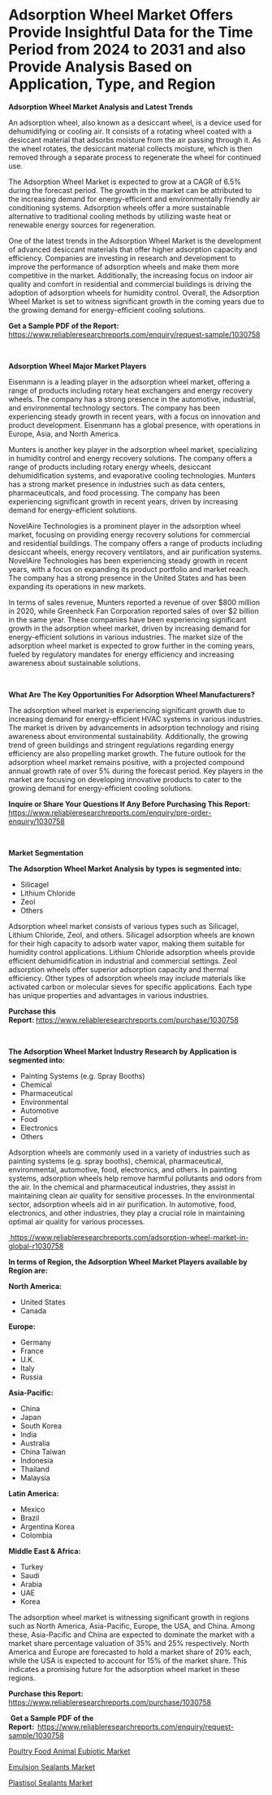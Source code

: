<p><h1>Adsorption Wheel Market Offers Provide Insightful Data for the Time Period from 2024 to 2031 and also Provide Analysis Based on Application, Type, and Region</h1></p><p><strong>Adsorption Wheel Market Analysis and Latest Trends</strong></p>
<p><p>An adsorption wheel, also known as a desiccant wheel, is a device used for dehumidifying or cooling air. It consists of a rotating wheel coated with a desiccant material that adsorbs moisture from the air passing through it. As the wheel rotates, the desiccant material collects moisture, which is then removed through a separate process to regenerate the wheel for continued use.</p><p>The Adsorption Wheel Market is expected to grow at a CAGR of 6.5% during the forecast period. The growth in the market can be attributed to the increasing demand for energy-efficient and environmentally friendly air conditioning systems. Adsorption wheels offer a more sustainable alternative to traditional cooling methods by utilizing waste heat or renewable energy sources for regeneration.</p><p>One of the latest trends in the Adsorption Wheel Market is the development of advanced desiccant materials that offer higher adsorption capacity and efficiency. Companies are investing in research and development to improve the performance of adsorption wheels and make them more competitive in the market. Additionally, the increasing focus on indoor air quality and comfort in residential and commercial buildings is driving the adoption of adsorption wheels for humidity control. Overall, the Adsorption Wheel Market is set to witness significant growth in the coming years due to the growing demand for energy-efficient cooling solutions.</p></p>
<p><strong>Get a Sample PDF of the Report:&nbsp;</strong> <a href="https://www.reliableresearchreports.com/enquiry/request-sample/1030758">https://www.reliableresearchreports.com/enquiry/request-sample/1030758</a></p>
<p>&nbsp;</p>
<p><strong>Adsorption Wheel Major Market Players</strong></p>
<p><p>Eisenmann is a leading player in the adsorption wheel market, offering a range of products including rotary heat exchangers and energy recovery wheels. The company has a strong presence in the automotive, industrial, and environmental technology sectors. The company has been experiencing steady growth in recent years, with a focus on innovation and product development. Eisenmann has a global presence, with operations in Europe, Asia, and North America.</p><p>Munters is another key player in the adsorption wheel market, specializing in humidity control and energy recovery solutions. The company offers a range of products including rotary energy wheels, desiccant dehumidification systems, and evaporative cooling technologies. Munters has a strong market presence in industries such as data centers, pharmaceuticals, and food processing. The company has been experiencing significant growth in recent years, driven by increasing demand for energy-efficient solutions.</p><p>NovelAire Technologies is a prominent player in the adsorption wheel market, focusing on providing energy recovery solutions for commercial and residential buildings. The company offers a range of products including desiccant wheels, energy recovery ventilators, and air purification systems. NovelAire Technologies has been experiencing steady growth in recent years, with a focus on expanding its product portfolio and market reach. The company has a strong presence in the United States and has been expanding its operations in new markets.</p><p>In terms of sales revenue, Munters reported a revenue of over $800 million in 2020, while Greenheck Fan Corporation reported sales of over $2 billion in the same year. These companies have been experiencing significant growth in the adsorption wheel market, driven by increasing demand for energy-efficient solutions in various industries. The market size of the adsorption wheel market is expected to grow further in the coming years, fueled by regulatory mandates for energy efficiency and increasing awareness about sustainable solutions.</p></p>
<p>&nbsp;</p>
<p><strong>What Are The Key Opportunities For Adsorption Wheel Manufacturers?</strong></p>
<p><p>The adsorption wheel market is experiencing significant growth due to increasing demand for energy-efficient HVAC systems in various industries. The market is driven by advancements in adsorption technology and rising awareness about environmental sustainability. Additionally, the growing trend of green buildings and stringent regulations regarding energy efficiency are also propelling market growth. The future outlook for the adsorption wheel market remains positive, with a projected compound annual growth rate of over 5% during the forecast period. Key players in the market are focusing on developing innovative products to cater to the growing demand for energy-efficient cooling solutions.</p></p>
<p><strong>Inquire or Share Your Questions If Any Before Purchasing This Report:</strong> <a href="https://www.reliableresearchreports.com/enquiry/pre-order-enquiry/1030758">https://www.reliableresearchreports.com/enquiry/pre-order-enquiry/1030758</a></p>
<p>&nbsp;</p>
<p><strong>Market Segmentation</strong></p>
<p><strong>The Adsorption Wheel Market Analysis by types is segmented into:</strong></p>
<p><ul><li>Silicagel</li><li>Lithium Chloride</li><li>Zeol</li><li>Others</li></ul></p>
<p><p>Adsorption wheel market consists of various types such as Silicagel, Lithium Chloride, Zeol, and others. Silicagel adsorption wheels are known for their high capacity to adsorb water vapor, making them suitable for humidity control applications. Lithium Chloride adsorption wheels provide efficient dehumidification in industrial and commercial settings. Zeol adsorption wheels offer superior adsorption capacity and thermal efficiency. Other types of adsorption wheels may include materials like activated carbon or molecular sieves for specific applications. Each type has unique properties and advantages in various industries.</p></p>
<p><strong>Purchase this Report:&nbsp;</strong><a href="https://www.reliableresearchreports.com/purchase/1030758">https://www.reliableresearchreports.com/purchase/1030758</a></p>
<p>&nbsp;</p>
<p><strong>The Adsorption Wheel Market Industry Research by Application is segmented into:</strong></p>
<p><ul><li>Painting Systems (e.g. Spray Booths)</li><li>Chemical</li><li>Pharmaceutical</li><li>Environmental</li><li>Automotive</li><li>Food</li><li>Electronics</li><li>Others</li></ul></p>
<p><p>Adsorption wheels are commonly used in a variety of industries such as painting systems (e.g. spray booths), chemical, pharmaceutical, environmental, automotive, food, electronics, and others. In painting systems, adsorption wheels help remove harmful pollutants and odors from the air. In the chemical and pharmaceutical industries, they assist in maintaining clean air quality for sensitive processes. In the environmental sector, adsorption wheels aid in air purification. In automotive, food, electronics, and other industries, they play a crucial role in maintaining optimal air quality for various processes.</p></p>
<p><a href="https://www.reliableresearchreports.com/adsorption-wheel-market-in-global-r1030758">&nbsp;https://www.reliableresearchreports.com/adsorption-wheel-market-in-global-r1030758</a></p>
<p><strong>In terms of Region, the Adsorption Wheel Market Players available by Region are:</strong></p>
<p>
    <p> <strong> North America: </strong>
        <ul>
            <li>United States</li>
            <li>Canada</li>
        </ul>
        </p> 
    <p> <strong> Europe: </strong>
        <ul>
            <li>Germany</li>
            <li>France</li>
            <li>U.K.</li>
            <li>Italy</li>
            <li>Russia</li>
        </ul>
        </p> 
    <p> <strong> Asia-Pacific: </strong>
        <ul>
            <li>China</li>
            <li>Japan</li>
            <li>South Korea</li>
            <li>India</li>
            <li>Australia</li>
            <li>China Taiwan</li>
            <li>Indonesia</li>
            <li>Thailand</li>
            <li>Malaysia</li>
        </ul>
        </p> 
    <p> <strong> Latin America: </strong>
        <ul>
            <li>Mexico</li>
            <li>Brazil</li>
            <li>Argentina Korea</li>
            <li>Colombia</li>
        </ul>
        </p> 
    <p> <strong> Middle East & Africa: </strong>
        <ul>
            <li>Turkey</li>
            <li>Saudi</li>
            <li>Arabia</li>
            <li>UAE</li>
            <li>Korea</li>
        </ul>
    </p>
    </p>
<p><p>The adsorption wheel market is witnessing significant growth in regions such as North America, Asia-Pacific, Europe, the USA, and China. Among these, Asia-Pacific and China are expected to dominate the market with a market share percentage valuation of 35% and 25% respectively. North America and Europe are forecasted to hold a market share of 20% each, while the USA is expected to account for 15% of the market share. This indicates a promising future for the adsorption wheel market in these regions.</p></p>
<p><strong>Purchase this Report: </strong><a href="https://www.reliableresearchreports.com/purchase/1030758">https://www.reliableresearchreports.com/purchase/1030758</a></p>
<p>&nbsp;<strong>Get a Sample PDF of the Report:&nbsp;&nbsp;</strong><a href="https://www.reliableresearchreports.com/enquiry/request-sample/1030758">https://www.reliableresearchreports.com/enquiry/request-sample/1030758</a></p>
<p><strong></strong></p>
<p><p><a href="https://github.com/JosephWillisbXXgf/Market-Research-Report-List-1/blob/main/poultry-food-animal-eubiotic-market.md">Poultry Food Animal Eubiotic Market</a></p><p><a href="https://github.com/mdkiwi4kiwi/Market-Research-Report-List-1/blob/main/emulsion-sealants-market.md">Emulsion Sealants Market</a></p><p><a href="https://github.com/dancokkoe288/Market-Research-Report-List-1/blob/main/plastisol-sealants-market.md">Plastisol Sealants Market</a></p></p>